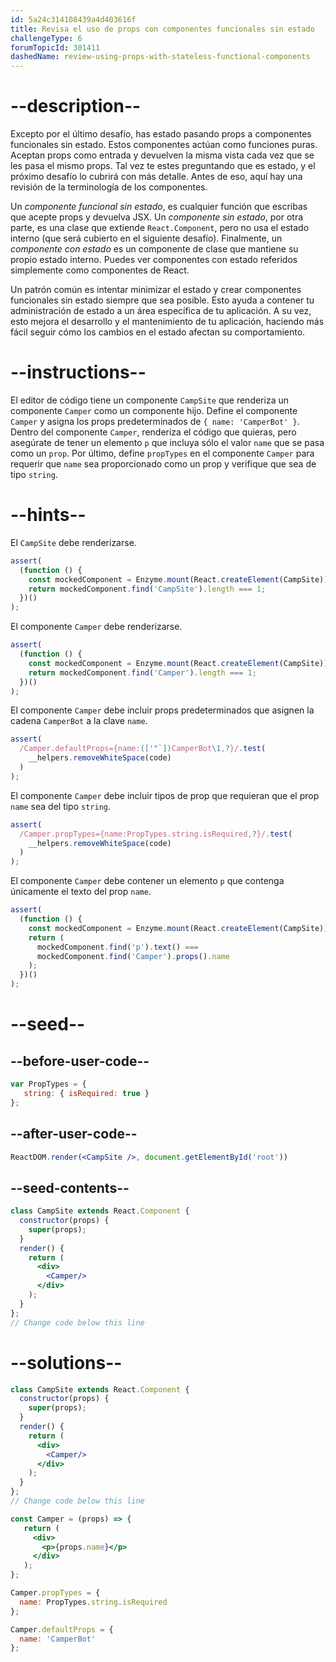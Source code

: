 ```yaml
---
id: 5a24c314108439a4d403616f
title: Revisa el uso de props con componentes funcionales sin estado
challengeType: 6
forumTopicId: 301411
dashedName: review-using-props-with-stateless-functional-components
---
```


# --description--

Excepto por el último desafío, has estado pasando props a componentes funcionales sin estado. Estos componentes actúan como funciones puras. Aceptan props como entrada y devuelven la misma vista cada vez que se les pasa el mismo props. Tal vez te estes preguntando que es estado, y el próximo desafío lo cubrirá con más detalle. Antes de eso, aquí hay una revisión de la terminología de los componentes.

Un *componente funcional sin estado*, es cualquier función que escribas que acepte props y devuelva JSX. Un *componente sin estado*, por otra parte, es una clase que extiende `React.Component`, pero no usa el estado interno (que será cubierto en el siguiente desafío). Finalmente, un *componente con estado* es un componente de clase que mantiene su propio estado interno. Puedes ver componentes con estado referidos simplemente como componentes de React.

Un patrón común es intentar minimizar el estado y crear componentes funcionales sin estado siempre que sea posible. Esto ayuda a contener tu administración de estado a un área específica de tu aplicación. A su vez, esto mejora el desarrollo y el mantenimiento de tu aplicación, haciendo más fácil seguir cómo los cambios en el estado afectan su comportamiento.

# --instructions--

El editor de código tiene un componente `CampSite` que renderiza un componente `Camper` como un componente hijo. Define el componente `Camper` y asigna los props predeterminados de `{ name: 'CamperBot' }`. Dentro del componente `Camper`, renderiza el código que quieras, pero asegúrate de tener un elemento `p` que incluya sólo el valor `name` que se pasa como un `prop`. Por último, define `propTypes` en el componente `Camper` para requerir que `name` sea proporcionado como un prop y verifique que sea de tipo `string`.

# --hints--

El `CampSite` debe renderizarse.

```js
assert(
  (function () {
    const mockedComponent = Enzyme.mount(React.createElement(CampSite));
    return mockedComponent.find('CampSite').length === 1;
  })()
);
```

El componente `Camper` debe renderizarse.

```js
assert(
  (function () {
    const mockedComponent = Enzyme.mount(React.createElement(CampSite));
    return mockedComponent.find('Camper').length === 1;
  })()
);
```

El componente `Camper` debe incluir props predeterminados que asignen la cadena `CamperBot` a la clave `name`.

```js
assert(
  /Camper.defaultProps={name:(['"`])CamperBot\1,?}/.test(
    __helpers.removeWhiteSpace(code)
  )
);
```

El componente `Camper` debe incluir tipos de prop que requieran que el prop `name` sea del tipo `string`.

```js
assert(
  /Camper.propTypes={name:PropTypes.string.isRequired,?}/.test(
    __helpers.removeWhiteSpace(code)
  )
);
```

El componente `Camper` debe contener un elemento `p` que contenga únicamente el texto del prop `name`.

```js
assert(
  (function () {
    const mockedComponent = Enzyme.mount(React.createElement(CampSite));
    return (
      mockedComponent.find('p').text() ===
      mockedComponent.find('Camper').props().name
    );
  })()
);
```

# --seed--

## --before-user-code--

```jsx
var PropTypes = {
   string: { isRequired: true }
};
```

## --after-user-code--

```jsx
ReactDOM.render(<CampSite />, document.getElementById('root'))
```

## --seed-contents--

```jsx
class CampSite extends React.Component {
  constructor(props) {
    super(props);
  }
  render() {
    return (
      <div>
        <Camper/>
      </div>
    );
  }
};
// Change code below this line
```

# --solutions--

```jsx
class CampSite extends React.Component {
  constructor(props) {
    super(props);
  }
  render() {
    return (
      <div>
        <Camper/>
      </div>
    );
  }
};
// Change code below this line

const Camper = (props) => {
   return (
     <div>
       <p>{props.name}</p>
     </div>
   );
};

Camper.propTypes = {
  name: PropTypes.string.isRequired
};

Camper.defaultProps = {
  name: 'CamperBot'
};
```
